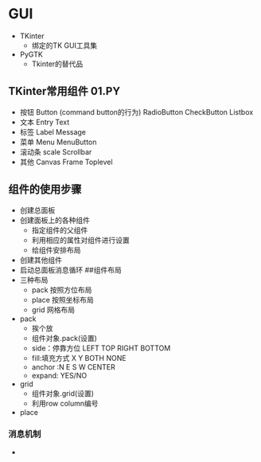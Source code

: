 # GUI
- TKinter
    - 绑定的TK GUI工具集
- PyGTK
    - Tkinter的替代品
## TKinter常用组件 01.PY
- 按钮
    Button (command button的行为)
    RadioButton
    CheckButton
    Listbox
- 文本
    Entry
    Text
- 标签
    Label
    Message
- 菜单
    Menu
    MenuButton
- 滚动条
    scale
    Scrollbar
- 其他
    Canvas
    Frame
    Toplevel
## 组件的使用步骤
- 创建总面板
- 创建面板上的各种组件
    - 指定组件的父组件
    - 利用相应的属性对组件进行设置
    - 给组件安排布局
- 创建其他组件
- 启动总面板消息循环
##组件布局
- 三种布局
    - pack 按照方位布局 
    - place 按照坐标布局
    - grid 网格布局
- pack
    - 挨个放
    - 组件对象.pack(设置)
    - side：停靠方位  LEFT TOP RIGHT BOTTOM
    - fill:填充方式 X Y BOTH NONE
    - anchor :N E S W CENTER
    - expand: YES/NO
- grid
    - 组件对象.grid(设置)
    - 利用row column编号
- place
### 消息机制
- 

    
